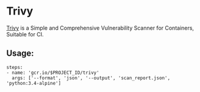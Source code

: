 # Trivy

[Trivy](https://github.com/aquasecurity/trivy) is a Simple and Comprehensive Vulnerability Scanner for Containers, Suitable for CI.

## Usage:

```
steps:
- name: 'gcr.io/$PROJECT_ID/trivy'
  args: ['--format', 'json', '--output', 'scan_report.json', 'python:3.4-alpine']
```
